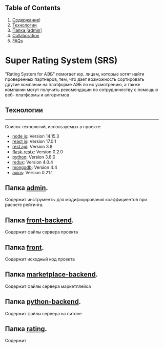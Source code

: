 ## Table of Contents

1. [Содержание](#Super-Rating-System-SRS))
2. [Технологии](#Технологии)
3. [Папка [admin]](#Папка-[admin])
4. [Collaboration](#collaboration)
5. [FAQs](#faqs)

# Super Rating System (SRS)

"Rating System for AЭБ" помогает юр. лицам, которые хотят найти проверенных партнеров, тем, что дает возможность сортировать другие компании на платформе АЭБ по их усмотрению, а также компании могут получить рекомендации по сотрудничеству с помощью веб- платформы и алгоритмов

## Технологии

---

Список технологий, используемых в проекте:

-   [node js](): Version 14.15.3
-   [react js](): Version 17.0.1
-   [rest api](): Version 3.8
-   [flask-restx](): Version 0.2.0
-   [python](): Version 3.8.0
-   [redux](): Version 4.0.4
-   [mongodb](): Version 4.4
-   [axios](): Version 0.21.1

## Папка [admin](https://github.com/arri1/hack-the-ice2020/tree/master/admin).

Содержит инструменты для модифицирования коэффициентов при расчете рейтинга.

## Папка [front-backend](https://github.com/arri1/hack-the-ice2020/tree/master/front-backend).

Содержит файлы сервера проекта

## Папка [front](https://github.com/arri1/hack-the-ice2020/tree/master/front).

Содержит исходный код проекта

## Папка [marketplace-backend](https://github.com/arri1/hack-the-ice2020/tree/master/marketplace-backend).

Содержит файлы сервера маркетплейса

## Папка [python-backend](https://github.com/arri1/hack-the-ice2020/tree/master/python-backend).

Содержит файлы сервера на питоне

## Папка [rating](https://github.com/arri1/hack-the-ice2020/tree/master/rating).

Содержит
